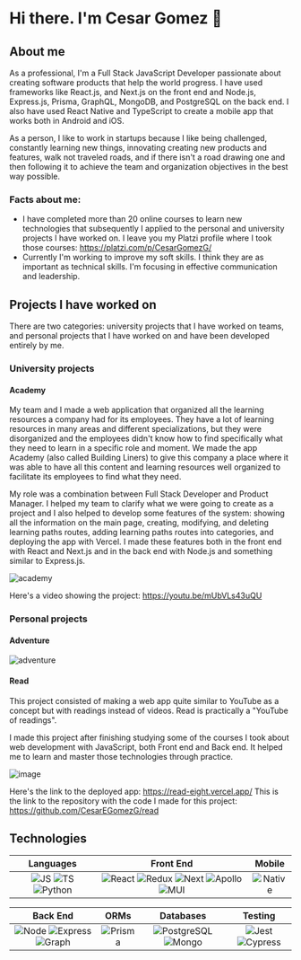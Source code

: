 # Hi there. I'm Cesar Gomez 👋

## About me
As a professional, I'm a Full Stack JavaScript Developer passionate about creating software products that help the world progress. I have used frameworks like React.js, and Next.js on the front end and Node.js, Express.js, Prisma, GraphQL, MongoDB, and PostgreSQL on the back end. I also have used React Native and TypeScript to create a mobile app that works both in Android and iOS.

As a person, I like to work in startups because I like being challenged, constantly learning new things, innovating creating new products and features, walk not traveled roads, and if there isn't a road drawing one and then following it to achieve the team and organization objectives in the best way possible.

### Facts about me:
* I have completed more than 20 online courses to learn new technologies that subsequently I applied to the personal and university projects I have worked on. I leave you my Platzi profile where I took those courses: https://platzi.com/p/CesarGomezG/
* Currently I'm working to improve my soft skills. I think they are as important as technical skills. I'm focusing in effective communication and leadership.

## Projects I have worked on
There are two categories: university projects that I have worked on teams, and personal projects that I have worked on and have been developed entirely by me.

### University projects

#### Academy
My team and I made a web application that organized all the learning resources a company had for its employees. They have a lot of learning resources in many areas and different specializations, but they were disorganized and the employees didn't know how to find specifically what they need to learn in a specific role and moment. We made the app Academy (also called Building Liners) to give this company a place where it was able to have all this content and learning resources well organized to facilitate its employees to find what they need.

My role was a combination between Full Stack Developer and Product Manager. I helped my team to clarify what we were going to create as a project and I also helped to develop some features of the system: showing all the information on the main page, creating, modifying, and deleting learning paths routes, adding learning paths routes into categories, and deploying the app with Vercel. I made these features both in the front end with React and Next.js and in the back end with Node.js and something similar to Express.js.

![academy](https://github.com/CesarEGomezG/CesarEGomezG/assets/76894869/6ade3c6b-4d89-4875-9d60-6b9ed044f0d4)

Here's a video showing the project: https://youtu.be/mUbVLs43uQU

### Personal projects

#### Adventure

![adventure](https://github.com/CesarEGomezG/CesarEGomezG/assets/76894869/ba2b2398-dc5d-4a2c-9a3e-7a6ec49dd9e1)

#### Read

This project consisted of making a web app quite similar to YouTube as a concept but with readings instead of videos.  Read is practically a "YouTube of readings". 

I made this project after finishing studying some of the courses I took about web development with JavaScript, both Front end and Back end. It helped me to learn and master those technologies through practice.

![image](https://github.com/CesarEGomezG/CesarEGomezG/assets/76894869/ef6d48b0-ef8c-4df9-8332-f946bdd304f2)

Here's the link to the deployed app: https://read-eight.vercel.app/
This is the link to the repository with the code I made for this project: https://github.com/CesarEGomezG/read

## Technologies

| **Languages** | **Front End** | **Mobile** |
| :---: | :---: | :---: |
| ![JS](https://img.shields.io/badge/JavaScript-626370?style=for-the-badge&logo=javascript&logoColor=F7DF1E) ![TS](https://img.shields.io/badge/TypeScript-626370?style=for-the-badge&logo=typescript&logoColor=3178C6) ![Python](https://img.shields.io/badge/Python-626370?style=for-the-badge&logo=Python&logoColor=3776AB) | ![React](https://img.shields.io/badge/React.js-626370?style=for-the-badge&logo=react&logoColor=61DAFB) ![Redux](https://img.shields.io/badge/Redux-626370?style=for-the-badge&logo=Redux&logoColor=764ABC) ![Next](https://img.shields.io/badge/Next.js-626370?style=for-the-badge&logo=next.js&logoColor=000000) ![Apollo](https://img.shields.io/badge/Apollo_GraphQL-626370?style=for-the-badge&logo=apollographql&logoColor=311C87) ![MUI](https://img.shields.io/badge/Material_UI-626370?style=for-the-badge&logo=MUI&logoColor=007FFF) | ![Native](https://img.shields.io/badge/React_Native-626370?style=for-the-badge&logo=react&logoColor=ffffff) |

| **Back End** | **ORMs** | **Databases** | **Testing** |
| :---: | :---: | :---: | :---: |
| ![Node](https://img.shields.io/badge/Node.js-626370?style=for-the-badge&logo=Node.js&logoColor=339933) ![Express](https://img.shields.io/badge/Express-626370?style=for-the-badge&logo=Express&logoColor=000000) ![Graph](https://img.shields.io/badge/GraphQL-626370?style=for-the-badge&logo=GraphQL&logoColor=E10098) | ![Prisma](https://img.shields.io/badge/Prisma-626370?style=for-the-badge&logo=Prisma&logoColor=2D3748) | ![PostgreSQL](https://img.shields.io/badge/PostgreSQL-626370?style=for-the-badge&logo=PostgreSQL&logoColor=4169E1) ![Mongo](https://img.shields.io/badge/MongoDB-626370?style=for-the-badge&logo=MongoDB&logoColor=47A248) | ![Jest](https://img.shields.io/badge/Jest-626370?style=for-the-badge&logo=Jest&logoColor=C21325) ![Cypress](https://img.shields.io/badge/Cypress-626370?style=for-the-badge&logo=Cypress&logoColor=17202C) |

